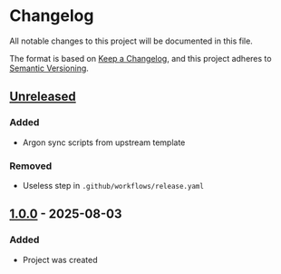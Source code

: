# Changelog

All notable changes to this project will be documented in this file.

The format is based on [Keep a Changelog](https://keepachangelog.com/en/1.1.0/),
and this project adheres to [Semantic Versioning](https://semver.org/spec/v2.0.0.html).

## [Unreleased]

### Added

- Argon sync scripts from upstream template

### Removed

- Useless step in `.github/workflows/release.yaml`

## [1.0.0] - 2025-08-03

### Added

- Project was created

[unreleased]: https://github.com/frostproject/threadpool/compare/1.0.0...HEAD
[1.0.0]: https://github.com/frostproject/threadpool/compare/e5d9ba14250789573f8ecfd928cbc88a096b4967...1.0.0
